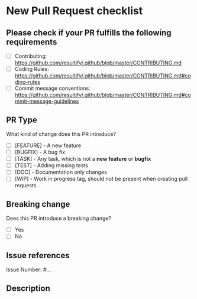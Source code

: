 # New Pull Request checklist

## Please check if your PR fulfills the following requirements

- [ ] Contributing: <https://github.com/resultify/.github/blob/master/CONTRIBUTING.md>
- [ ] Coding Rules: <https://github.com/resultify/.github/blob/master/CONTRIBUTING.md#coding-rules>
- [ ] Commit message conventions: <https://github.com/resultify/.github/blob/master/CONTRIBUTING.md#commit-message-guidelines>

## PR Type

What kind of change does this PR introduce?

<!-- Please check the one that applies to this PR using "x" inside brackets -->

- [ ] [FEATURE] - A new feature
- [ ] [BUGFIX] - A bug fix
- [ ] [TASK] - Any task, which is not a **new feature** or **bugfix**
- [ ] [TEST] - Adding missing tests
- [ ] [DOC] - Documentation only changes
- [ ] [WIP] - Work in progress tag, should not be present when creating pull requests

## Breaking change

Does this PR introduce a breaking change?

<!-- Please check the one that applies to this PR using "x" inside brackets -->

- [ ] Yes
- [ ] No

<!-- If this PR contains a breaking change, please add a [!!!] label at the beginning of the commit message. -->
<!-- If this PR contains a breaking change, please describe the impact and migration path for existing applications below. -->

## Issue references

Issue Number: #...

## Description
<!-- Please add a context and reasoning around your changes, to help us merge quickly. -->
